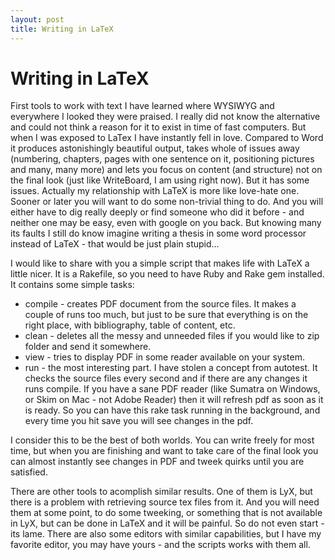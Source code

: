 ```yaml
---
layout: post
title: Writing in LaTeX
---
```

# Writing in LaTeX

First tools to work with text I have learned where WYSIWYG and everywhere I looked they were praised. I really did not know the alternative and could not think a reason for it to exist in time of fast computers. 
But when I was exposed to LaTex I have instantly fell in love. Compared to Word it produces astonishingly beautiful output, takes whole of issues away  (numbering, chapters, pages with one sentence on it, positioning pictures and many, many more) and lets you focus on content (and structure) not on the final look (just like WriteBoard, I am using right now). But it has some issues. Actually my relationship with LaTeX is more like love-hate one. Sooner or later you will want to do some non-trivial thing to do. And you will either have to dig really deeply or find someone who did it before - and neither one may be easy, even with google on you back.
But knowing many its faults I still do know imagine writing a thesis in some word processor instead of LaTeX - that would be just plain stupid...

I would like to share with you a simple script that makes life with LaTeX a little nicer. It is a Rakefile, so you need to have Ruby and Rake gem installed. It contains some simple tasks:
- compile - creates PDF document from the source files. It makes a couple of runs too much, but just to be sure that everything is on the right place, with bibliography, table of content, etc. 
- clean - deletes all the messy and unneeded files if you would like to zip folder and send it somewhere.
- view - tries to display PDF in some reader available on your system.
- run - the most interesting part. I have stolen a concept from autotest. It checks the source files every second and if there are any changes it runs compile. If you have a sane PDF reader (like Sumatra on Windows, or Skim on Mac - not Adobe Reader) then it will refresh pdf as soon as it is ready. So you can have this rake task running in the background, and every time you hit save you will see changes in the pdf.

I consider this to be the best of both worlds. You can write freely for most time, but when you are finishing and want to take care of the final look you can almost instantly see changes in PDF and tweek quirks until you are satisfied.

There are other tools to acomplish similar results. One of them is LyX, but there is a problem with retrieving source tex files from it. And you will need them at some point, to do some tweeking, or something that is not available in LyX, but can be done in LaTeX and it will be painful. So do not even start - its lame. There are also some editors with similar capabilities, but I have my favorite editor, you may have yours - and the scripts works with them all.

